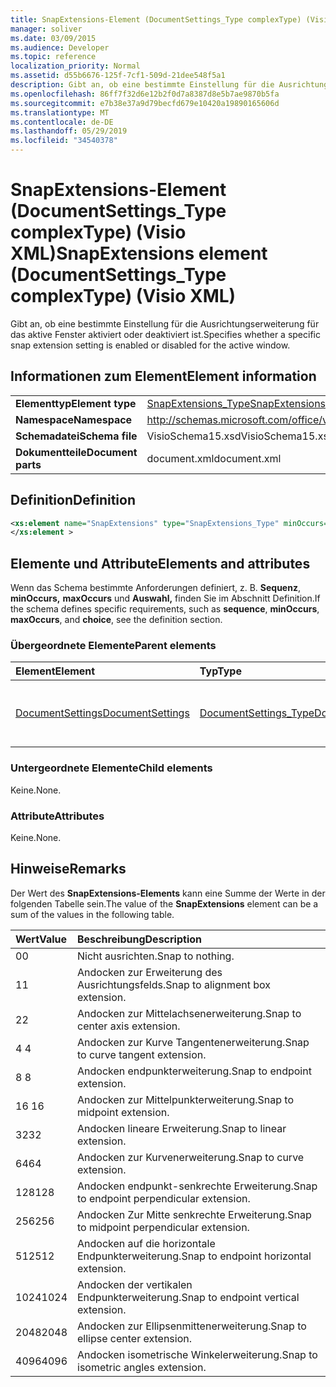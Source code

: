 ```yaml
---
title: SnapExtensions-Element (DocumentSettings_Type complexType) (Visio XML)
manager: soliver
ms.date: 03/09/2015
ms.audience: Developer
ms.topic: reference
localization_priority: Normal
ms.assetid: d55b6676-125f-7cf1-509d-21dee548f5a1
description: Gibt an, ob eine bestimmte Einstellung für die Ausrichtungserweiterung für das aktive Fenster aktiviert oder deaktiviert ist.
ms.openlocfilehash: 86ff7f32d6e12b2f0d7a8387d8e5b7ae9870b5fa
ms.sourcegitcommit: e7b38e37a9d79becfd679e10420a19890165606d
ms.translationtype: MT
ms.contentlocale: de-DE
ms.lasthandoff: 05/29/2019
ms.locfileid: "34540378"
---
```

# <a name="snapextensions-element-documentsettings_type-complextype-visio-xml"></a><span data-ttu-id="e90f8-103">SnapExtensions-Element (DocumentSettings_Type complexType) (Visio XML)</span><span class="sxs-lookup"><span data-stu-id="e90f8-103">SnapExtensions element (DocumentSettings_Type complexType) (Visio XML)</span></span>

<span data-ttu-id="e90f8-104">Gibt an, ob eine bestimmte Einstellung für die Ausrichtungserweiterung für das aktive Fenster aktiviert oder deaktiviert ist.</span><span class="sxs-lookup"><span data-stu-id="e90f8-104">Specifies whether a specific snap extension setting is enabled or disabled for the active window.</span></span> 
  
## <a name="element-information"></a><span data-ttu-id="e90f8-105">Informationen zum Element</span><span class="sxs-lookup"><span data-stu-id="e90f8-105">Element information</span></span>

|||
|:-----|:-----|
|<span data-ttu-id="e90f8-106">**Elementtyp**</span><span class="sxs-lookup"><span data-stu-id="e90f8-106">**Element type**</span></span> <br/> |[<span data-ttu-id="e90f8-107">SnapExtensions_Type</span><span class="sxs-lookup"><span data-stu-id="e90f8-107">SnapExtensions_Type</span></span>](snapextensions_type-complextypevisio-xml.md) <br/> |
|<span data-ttu-id="e90f8-108">**Namespace**</span><span class="sxs-lookup"><span data-stu-id="e90f8-108">**Namespace**</span></span> <br/> |http://schemas.microsoft.com/office/visio/2012/main  <br/> |
|<span data-ttu-id="e90f8-109">**Schemadatei**</span><span class="sxs-lookup"><span data-stu-id="e90f8-109">**Schema file**</span></span> <br/> |<span data-ttu-id="e90f8-110">VisioSchema15.xsd</span><span class="sxs-lookup"><span data-stu-id="e90f8-110">VisioSchema15.xsd</span></span>  <br/> |
|<span data-ttu-id="e90f8-111">**Dokumentteile**</span><span class="sxs-lookup"><span data-stu-id="e90f8-111">**Document parts**</span></span> <br/> |<span data-ttu-id="e90f8-112">document.xml</span><span class="sxs-lookup"><span data-stu-id="e90f8-112">document.xml</span></span>  <br/> |
   
## <a name="definition"></a><span data-ttu-id="e90f8-113">Definition</span><span class="sxs-lookup"><span data-stu-id="e90f8-113">Definition</span></span>

```XML
<xs:element name="SnapExtensions" type="SnapExtensions_Type" minOccurs="0" maxOccurs="1" >
</xs:element >
```

## <a name="elements-and-attributes"></a><span data-ttu-id="e90f8-114">Elemente und Attribute</span><span class="sxs-lookup"><span data-stu-id="e90f8-114">Elements and attributes</span></span>

<span data-ttu-id="e90f8-115">Wenn das Schema bestimmte Anforderungen definiert, z. B. **Sequenz**, **minOccurs,** **maxOccurs** und **Auswahl,** finden Sie im Abschnitt Definition.</span><span class="sxs-lookup"><span data-stu-id="e90f8-115">If the schema defines specific requirements, such as **sequence**, **minOccurs**, **maxOccurs**, and **choice**, see the definition section.</span></span> 
  
### <a name="parent-elements"></a><span data-ttu-id="e90f8-116">Übergeordnete Elemente</span><span class="sxs-lookup"><span data-stu-id="e90f8-116">Parent elements</span></span>

|<span data-ttu-id="e90f8-117">**Element**</span><span class="sxs-lookup"><span data-stu-id="e90f8-117">**Element**</span></span>|<span data-ttu-id="e90f8-118">**Typ**</span><span class="sxs-lookup"><span data-stu-id="e90f8-118">**Type**</span></span>|<span data-ttu-id="e90f8-119">**Beschreibung**</span><span class="sxs-lookup"><span data-stu-id="e90f8-119">**Description**</span></span>|
|:-----|:-----|:-----|
|[<span data-ttu-id="e90f8-120">DocumentSettings</span><span class="sxs-lookup"><span data-stu-id="e90f8-120">DocumentSettings</span></span>](documentsettings-element-visiodocument_type-complextypevisio-xml.md) <br/> |[<span data-ttu-id="e90f8-121">DocumentSettings_Type</span><span class="sxs-lookup"><span data-stu-id="e90f8-121">DocumentSettings_Type</span></span>](documentsettings_type-complextypevisio-xml.md) <br/> |<span data-ttu-id="e90f8-122">Enthält Elemente, die Dokumenteinstellungen angeben.</span><span class="sxs-lookup"><span data-stu-id="e90f8-122">Contains elements that specify document settings.</span></span>  <br/> |
   
### <a name="child-elements"></a><span data-ttu-id="e90f8-123">Untergeordnete Elemente</span><span class="sxs-lookup"><span data-stu-id="e90f8-123">Child elements</span></span>

<span data-ttu-id="e90f8-124">Keine.</span><span class="sxs-lookup"><span data-stu-id="e90f8-124">None.</span></span>
  
### <a name="attributes"></a><span data-ttu-id="e90f8-125">Attribute</span><span class="sxs-lookup"><span data-stu-id="e90f8-125">Attributes</span></span>

<span data-ttu-id="e90f8-126">Keine.</span><span class="sxs-lookup"><span data-stu-id="e90f8-126">None.</span></span>
  
## <a name="remarks"></a><span data-ttu-id="e90f8-127">Hinweise</span><span class="sxs-lookup"><span data-stu-id="e90f8-127">Remarks</span></span>

<span data-ttu-id="e90f8-128">Der Wert des **SnapExtensions-Elements** kann eine Summe der Werte in der folgenden Tabelle sein.</span><span class="sxs-lookup"><span data-stu-id="e90f8-128">The value of the **SnapExtensions** element can be a sum of the values in the following table.</span></span> 
  
|<span data-ttu-id="e90f8-129">**Wert**</span><span class="sxs-lookup"><span data-stu-id="e90f8-129">**Value**</span></span>|<span data-ttu-id="e90f8-130">**Beschreibung**</span><span class="sxs-lookup"><span data-stu-id="e90f8-130">**Description**</span></span>|
|:-----|:-----|
|<span data-ttu-id="e90f8-131">0</span><span class="sxs-lookup"><span data-stu-id="e90f8-131">0</span></span>  <br/> |<span data-ttu-id="e90f8-132">Nicht ausrichten.</span><span class="sxs-lookup"><span data-stu-id="e90f8-132">Snap to nothing.</span></span>  <br/> |
|<span data-ttu-id="e90f8-133">1</span><span class="sxs-lookup"><span data-stu-id="e90f8-133">1</span></span>  <br/> |<span data-ttu-id="e90f8-134">Andocken zur Erweiterung des Ausrichtungsfelds.</span><span class="sxs-lookup"><span data-stu-id="e90f8-134">Snap to alignment box extension.</span></span>  <br/> |
|<span data-ttu-id="e90f8-135">2</span><span class="sxs-lookup"><span data-stu-id="e90f8-135">2</span></span>  <br/> |<span data-ttu-id="e90f8-136">Andocken zur Mittelachsenerweiterung.</span><span class="sxs-lookup"><span data-stu-id="e90f8-136">Snap to center axis extension.</span></span>  <br/> |
|<span data-ttu-id="e90f8-137">4 </span><span class="sxs-lookup"><span data-stu-id="e90f8-137">4</span></span>  <br/> |<span data-ttu-id="e90f8-138">Andocken zur Kurve Tangentenerweiterung.</span><span class="sxs-lookup"><span data-stu-id="e90f8-138">Snap to curve tangent extension.</span></span>  <br/> |
|<span data-ttu-id="e90f8-139">8 </span><span class="sxs-lookup"><span data-stu-id="e90f8-139">8</span></span>  <br/> |<span data-ttu-id="e90f8-140">Andocken endpunkterweiterung.</span><span class="sxs-lookup"><span data-stu-id="e90f8-140">Snap to endpoint extension.</span></span>  <br/> |
|<span data-ttu-id="e90f8-141">16 </span><span class="sxs-lookup"><span data-stu-id="e90f8-141">16</span></span>  <br/> |<span data-ttu-id="e90f8-142">Andocken zur Mittelpunkterweiterung.</span><span class="sxs-lookup"><span data-stu-id="e90f8-142">Snap to midpoint extension.</span></span>  <br/> |
|<span data-ttu-id="e90f8-143">32</span><span class="sxs-lookup"><span data-stu-id="e90f8-143">32</span></span>  <br/> |<span data-ttu-id="e90f8-144">Andocken lineare Erweiterung.</span><span class="sxs-lookup"><span data-stu-id="e90f8-144">Snap to linear extension.</span></span>  <br/> |
|<span data-ttu-id="e90f8-145">64</span><span class="sxs-lookup"><span data-stu-id="e90f8-145">64</span></span>  <br/> |<span data-ttu-id="e90f8-146">Andocken zur Kurvenerweiterung.</span><span class="sxs-lookup"><span data-stu-id="e90f8-146">Snap to curve extension.</span></span>  <br/> |
|<span data-ttu-id="e90f8-147">128</span><span class="sxs-lookup"><span data-stu-id="e90f8-147">128</span></span>  <br/> |<span data-ttu-id="e90f8-148">Andocken endpunkt-senkrechte Erweiterung.</span><span class="sxs-lookup"><span data-stu-id="e90f8-148">Snap to endpoint perpendicular extension.</span></span>  <br/> |
|<span data-ttu-id="e90f8-149">256</span><span class="sxs-lookup"><span data-stu-id="e90f8-149">256</span></span>  <br/> |<span data-ttu-id="e90f8-150">Andocken Zur Mitte senkrechte Erweiterung.</span><span class="sxs-lookup"><span data-stu-id="e90f8-150">Snap to midpoint perpendicular extension.</span></span>  <br/> |
|<span data-ttu-id="e90f8-151">512</span><span class="sxs-lookup"><span data-stu-id="e90f8-151">512</span></span>  <br/> |<span data-ttu-id="e90f8-152">Andocken auf die horizontale Endpunkterweiterung.</span><span class="sxs-lookup"><span data-stu-id="e90f8-152">Snap to endpoint horizontal extension.</span></span>  <br/> |
|<span data-ttu-id="e90f8-153">1024</span><span class="sxs-lookup"><span data-stu-id="e90f8-153">1024</span></span>  <br/> |<span data-ttu-id="e90f8-154">Andocken der vertikalen Endpunkterweiterung.</span><span class="sxs-lookup"><span data-stu-id="e90f8-154">Snap to endpoint vertical extension.</span></span>  <br/> |
|<span data-ttu-id="e90f8-155">2048</span><span class="sxs-lookup"><span data-stu-id="e90f8-155">2048</span></span>  <br/> |<span data-ttu-id="e90f8-156">Andocken zur Ellipsenmittenerweiterung.</span><span class="sxs-lookup"><span data-stu-id="e90f8-156">Snap to ellipse center extension.</span></span>  <br/> |
|<span data-ttu-id="e90f8-157">4096</span><span class="sxs-lookup"><span data-stu-id="e90f8-157">4096</span></span>  <br/> |<span data-ttu-id="e90f8-158">Andocken isometrische Winkelerweiterung.</span><span class="sxs-lookup"><span data-stu-id="e90f8-158">Snap to isometric angles extension.</span></span>  <br/> |
   

